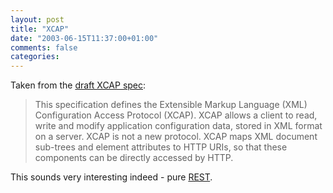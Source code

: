 ```yaml
---
layout: post
title: "XCAP"
date: "2003-06-15T11:37:00+01:00"
comments: false
categories: 
---
```


<p>Taken from the <a href="http://www.ietf.org/internet-drafts/draft-rosenberg-simple-xcap-00.txt" title="">draft XCAP spec</a>:</p>

<blockquote>This specification defines the Extensible Markup Language (XML) Configuration Access Protocol (XCAP). XCAP allows a client to read, write and modify application configuration data, stored in XML format on a server. XCAP is not a new protocol. XCAP maps XML document sub-trees and element attributes to HTTP URIs, so that these components can be directly accessed by HTTP.</blockquote>

<p>This sounds very interesting indeed - pure <a href="http://www1.ics.uci.edu/~fielding/pubs/dissertation/top.htm">REST</a>.</p>

